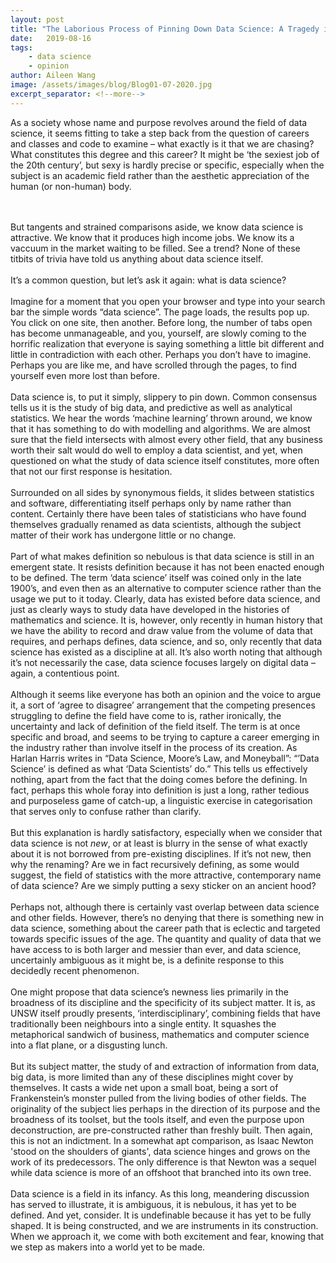 ```yaml
---
layout: post
title: "The Laborious Process of Pinning Down Data Science: A Tragedy in Five Acts"
date:   2019-08-16
tags:
    - data science
    - opinion
author: Aileen Wang
image: /assets/images/blog/Blog01-07-2020.jpg
excerpt_separator: <!--more-->
---
```

As a society whose name and purpose revolves around the field of data science, it seems fitting to take a step back from the question of careers and classes and code to examine – what exactly is it that we are chasing? What constitutes this degree and this career? It might be ‘the sexiest job of the 20th century’, but sexy is hardly precise or specific, especially when the subject is an academic field rather than the aesthetic appreciation of the human (or non-human) body.
<!--more-->
<br><br>
But tangents and strained comparisons aside, we know data science is attractive. We know that it produces high income jobs. We know its a vaccuum in the market waiting to be filled. See a trend? None of these titbits of trivia have told us anything about data science itself.
<br><br>
It’s a common question, but let’s ask it again: what is data science?
<br><br>
Imagine for a moment that you open your browser and type into your search bar the simple words “data science”. The page loads, the results pop up. You click on one site, then another. Before long, the number of tabs open has become unmanageable, and you, yourself, are slowly coming to the horrific realization that everyone is saying something a little bit different and little in contradiction with each other. Perhaps you don’t have to imagine. Perhaps you are like me, and have scrolled through the pages, to find yourself even more lost than before.
<br><br>
Data science is, to put it simply, slippery to pin down. Common consensus tells us it is the study of big data, and predictive as well as analytical statistics. We hear the words ‘machine learning’ thrown around, we know that it has something to do with modelling and algorithms. We are almost sure that the field intersects with almost every other field, that any business worth their salt would do well to employ a data scientist, and yet, when questioned on what the study of data science itself constitutes, more often that not our first response is hesitation.
<br><br>
Surrounded on all sides by synonymous fields, it slides between statistics and software, differentiating itself perhaps only by name rather than content. Certainly there have been tales of statisticians who have found themselves gradually renamed as data scientists, although the subject matter of their work has undergone little or no change. 
<br><br>
Part of what makes definition so nebulous is that data science is still in an emergent state. It resists definition because it has not been enacted enough to be defined. The term ‘data science’ itself was coined only in the late 1900’s, and even then as an alternative to computer science rather than the usage we put to it today. Clearly, data has existed before data science, and just as clearly ways to study data have developed in the histories of mathematics and science. It is, however, only recently in human history that we have the ability to record and draw value from the volume of data that requires, and perhaps defines, data science, and so, only recently that data science has existed as a discipline at all. It’s also worth noting that although it’s not necessarily the case, data science focuses largely on digital data – again, a contentious point.
<br><br>
Although it seems like everyone has both an opinion and the voice to argue it, a sort of ‘agree to disagree’ arrangement that the competing presences struggling to define the field have come to is, rather ironically, the uncertainty and lack of definition of the field itself. The term is at once specific and broad, and seems to be trying to capture a career emerging in the industry rather than involve itself in the process of its creation. As Harlan Harris writes in “Data Science, Moore’s Law, and Moneyball”: “’Data Science’ is defined as what ‘Data Scientists’ do.” This tells us effectively nothing, apart from the fact that the doing comes before the defining. In fact, perhaps this whole foray into definition is just a long, rather tedious and purposeless game of catch-up, a linguistic exercise in categorisation that serves only to confuse rather than clarify.
<br><br>
But this explanation is hardly satisfactory, especially when we consider that data science is not <i>new</i>, or at least is blurry in the sense of what exactly about it is not borrowed from pre-existing disciplines. If it’s not new, then why the renaming? Are we in fact recursively defining, as some would suggest, the field of statistics with the more attractive, contemporary name of data science? Are we simply putting a sexy sticker on an ancient hood?
<br><br>
Perhaps not, although there is certainly vast overlap between data science and other fields. However, there’s no denying that there is something new in data science, something about the career path that is eclectic and targeted towards specific issues of the age. The quantity and quality of data that we have access to is both larger and messier than ever, and data science, uncertainly ambiguous as it might be, is a definite response to this decidedly recent phenomenon.
<br><br>
One might propose that data science’s newness lies primarily in the broadness of its discipline and the specificity of its subject matter. It is, as UNSW itself proudly presents, ‘interdisciplinary’, combining fields that have traditionally been neighbours into a single entity. It squashes the metaphorical sandwich of business, mathematics and computer science into a flat plane, or a disgusting lunch. 
<br><br>
But its subject matter, the study of and extraction of information from data, big data, is more limited than any of these disciplines might cover by themselves. It casts a wide net upon a small boat, being a sort of Frankenstein’s monster pulled from the living bodies of other fields. The originality of the subject lies perhaps in the direction of its purpose and the broadness of its toolset, but the tools itself, and even the purpose upon deconstruction, are pre-constructed rather than freshly built. Then again, this is not an indictment. In a somewhat apt comparison, as Isaac Newton 'stood on the shoulders of giants', data science hinges and grows on the work of its predecessors. The only difference is that Newton was a sequel while data science is more of an offshoot that branched into its own tree. 
<br><br>
Data science is a field in its infancy. As this long, meandering discussion has served to illustrate, it is ambiguous, it is nebulous, it has yet to be defined. And yet, consider. It is undefinable because it has yet to be fully shaped. It is being constructed, and we are instruments in its construction. When we approach it, we come with both excitement and fear, knowing that we step as makers into a world yet to be made.
